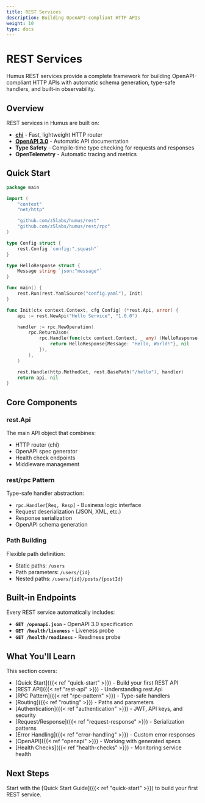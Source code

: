 ```yaml
---
title: REST Services
description: Building OpenAPI-compliant HTTP APIs
weight: 10
type: docs
---
```


# REST Services

Humus REST services provide a complete framework for building OpenAPI-compliant HTTP APIs with automatic schema generation, type-safe handlers, and built-in observability.

## Overview

REST services in Humus are built on:

- **[chi](https://github.com/go-chi/chi)** - Fast, lightweight HTTP router
- **[OpenAPI 3.0](https://swagger.io/specification/)** - Automatic API documentation
- **Type Safety** - Compile-time type checking for requests and responses
- **OpenTelemetry** - Automatic tracing and metrics

## Quick Start

```go
package main

import (
    "context"
    "net/http"

    "github.com/z5labs/humus/rest"
    "github.com/z5labs/humus/rest/rpc"
)

type Config struct {
    rest.Config `config:",squash"`
}

type HelloResponse struct {
    Message string `json:"message"`
}

func main() {
    rest.Run(rest.YamlSource("config.yaml"), Init)
}

func Init(ctx context.Context, cfg Config) (*rest.Api, error) {
    api := rest.NewApi("Hello Service", "1.0.0")

    handler := rpc.NewOperation(
        rpc.ReturnJson(
            rpc.Handle(func(ctx context.Context, _ any) (HelloResponse, error) {
                return HelloResponse{Message: "Hello, World!"}, nil
            }),
        ),
    )

    rest.Handle(http.MethodGet, rest.BasePath("/hello"), handler)
    return api, nil
}
```

## Core Components

### rest.Api

The main API object that combines:
- HTTP router (chi)
- OpenAPI spec generator
- Health check endpoints
- Middleware management

### rest/rpc Pattern

Type-safe handler abstraction:
- `rpc.Handler[Req, Resp]` - Business logic interface
- Request deserialization (JSON, XML, etc.)
- Response serialization
- OpenAPI schema generation

### Path Building

Flexible path definition:
- Static paths: `/users`
- Path parameters: `/users/{id}`
- Nested paths: `/users/{id}/posts/{postId}`

## Built-in Endpoints

Every REST service automatically includes:

- **`GET /openapi.json`** - OpenAPI 3.0 specification
- **`GET /health/liveness`** - Liveness probe
- **`GET /health/readiness`** - Readiness probe

## What You'll Learn

This section covers:

- [Quick Start]({{< ref "quick-start" >}}) - Build your first REST API
- [REST API]({{< ref "rest-api" >}}) - Understanding rest.Api
- [RPC Pattern]({{< ref "rpc-pattern" >}}) - Type-safe handlers
- [Routing]({{< ref "routing" >}}) - Paths and parameters
- [Authentication]({{< ref "authentication" >}}) - JWT, API keys, and security
- [Request/Response]({{< ref "request-response" >}}) - Serialization patterns
- [Error Handling]({{< ref "error-handling" >}}) - Custom error responses
- [OpenAPI]({{< ref "openapi" >}}) - Working with generated specs
- [Health Checks]({{< ref "health-checks" >}}) - Monitoring service health

## Next Steps

Start with the [Quick Start Guide]({{< ref "quick-start" >}}) to build your first REST service.